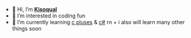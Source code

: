 - 👋 Hi, I’m [**Kisoqual**](https://so.bang.cl)
- 👀 I’m interested in coding fun
- 🌱 I’m currently learning [c pluses](https://github.com/kisoqual/tiemer) & [c#](https://github.com/kisoqual/tiemer.NET) rn + i also will learn many other things soon
